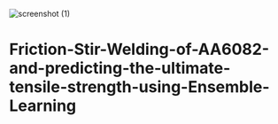 ![screenshot (1)](https://user-images.githubusercontent.com/83408384/116567986-c04ba880-a925-11eb-9755-52337a6d17a3.png)
# Friction-Stir-Welding-of-AA6082-and-predicting-the-ultimate-tensile-strength-using-Ensemble-Learning
